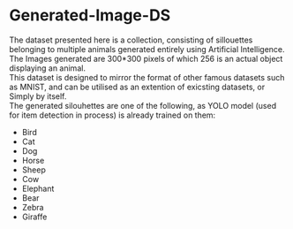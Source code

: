 # Generated-Image-DS
The dataset presented here is a collection, consisting of sillouettes belonging to multiple animals generated entirely using Artificial Intelligence.<br>
The Images generated are 300*300 pixels of which 256 is an actual object displaying an animal.<br>
This dataset is designed to mirror the format of other famous datasets such as MNIST, and can be utilised as an extention of exicsting datasets, or Simply by itself.<br>
The generated silouhettes are one of the following, as YOLO model (used for item detection in process) is already trained on them:<br>
<ul>
  <li>Bird</li>
  <li>Cat</li>
  <li>Dog</li>
  <li>Horse</li>
  <li>Sheep</li>
  <li>Cow</li>
  <li>Elephant</li>
  <li>Bear</li>
  <li>Zebra</li>
  <li>Giraffe</li>
</ul>
